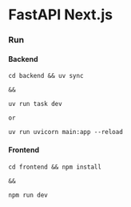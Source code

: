 # FastAPI Next.js

### Run

#### Backend

```
cd backend && uv sync

&&

uv run task dev

or

uv run uvicorn main:app --reload
```

#### Frontend

```
cd frontend && npm install

&&

npm run dev
```
